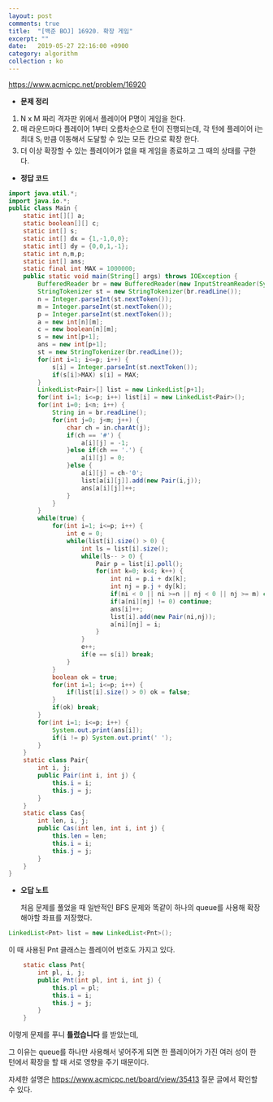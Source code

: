 ```yaml
---
layout: post
comments: true
title:  "[백준 BOJ] 16920. 확장 게임"
excerpt: ""
date:   2019-05-27 22:16:00 +0900
category: algorithm
collection : ko
---
```


<https://www.acmicpc.net/problem/16920>

* **문제 정리** 

1. N x M 짜리 격자판 위에서 플레이어 P명이 게임을 한다.
2. 매 라운드마다 플레이어 1부터 오름차순으로 턴이 진행되는데, 각 턴에 플레이어 i는 최대  S<sub>i</sub> 만큼 이동해서 도달할 수 있는 모든 칸으로 확장 한다.  
3. 더 이상 확장할 수 있는 플레이어가 없을 때 게임을 종료하고 그 때의 상태를 구한다. 

* **정답 코드**

``` java
import java.util.*;
import java.io.*;
public class Main {
	static int[][] a;
	static boolean[][] c;
	static int[] s;
	static int[] dx = {1,-1,0,0};
	static int[] dy = {0,0,1,-1};
	static int n,m,p;
	static int[] ans;
	static final int MAX = 1000000;
	public static void main(String[] args) throws IOException {
		BufferedReader br = new BufferedReader(new InputStreamReader(System.in));
		StringTokenizer st = new StringTokenizer(br.readLine());
		n = Integer.parseInt(st.nextToken());
		m = Integer.parseInt(st.nextToken());
		p = Integer.parseInt(st.nextToken());
		a = new int[n][m];
		c = new boolean[n][m];
		s = new int[p+1];
		ans = new int[p+1];
		st = new StringTokenizer(br.readLine());
		for(int i=1; i<=p; i++) {
			s[i] = Integer.parseInt(st.nextToken());
			if(s[i]>MAX) s[i] = MAX;
		}
		LinkedList<Pair>[] list = new LinkedList[p+1];
		for(int i=1; i<=p; i++) list[i] = new LinkedList<Pair>();
		for(int i=0; i<n; i++) {
			String in = br.readLine();
			for(int j=0; j<m; j++) {
				char ch = in.charAt(j);
				if(ch == '#') {
					a[i][j] = -1;
				}else if(ch == '.') {
					a[i][j] = 0;
				}else {
					a[i][j] = ch-'0';
					list[a[i][j]].add(new Pair(i,j));
					ans[a[i][j]]++;
				}
			}
		}
		while(true) {
			for(int i=1; i<=p; i++) {
				int e = 0;
				while(list[i].size() > 0) {
					int ls = list[i].size();
					while(ls-- > 0) {
						Pair p = list[i].poll();
						for(int k=0; k<4; k++) {
							int ni = p.i + dx[k];
							int nj = p.j + dy[k];
							if(ni < 0 || ni >=n || nj < 0 || nj >= m) continue;
							if(a[ni][nj] != 0) continue;
							ans[i]++;
							list[i].add(new Pair(ni,nj));
							a[ni][nj] = i;
						}
					}
					e++;
					if(e == s[i]) break;
				}
			}
			boolean ok = true;
			for(int i=1; i<=p; i++) {
				if(list[i].size() > 0) ok = false;
			}
			if(ok) break;
		}
		for(int i=1; i<=p; i++) {
			System.out.print(ans[i]);
			if(i != p) System.out.print(' ');
		}
	}
	static class Pair{
		int i, j;
		public Pair(int i, int j) {
			this.i = i;
			this.j = j;
		}
	}
	static class Cas{
		int len, i, j;
		public Cas(int len, int i, int j) {
			this.len = len;
			this.i = i;
			this.j = j;
		}
	}
}

```

* **오답 노트**

  처음 문제를 풀었을 때 일반적인 BFS 문제와 똑같이 하나의 queue를 사용해 확장해야할 좌표를 저장했다.

``` java
LinkedList<Pnt> list = new LinkedList<Pnt>();
```

이 때 사용된 Pnt 클래스는 플레이어 번호도 가지고 있다. 

``` java
	static class Pnt{
		int pl, i, j;
		public Pnt(int pl, int i, int j) {
			this.pl = pl;
			this.i = i;
			this.j = j;
		}
	}
```

이렇게 문제를 푸니 **틀렸습니다** 를 받았는데, 

그 이유는 queue를 하나만 사용해서 넣어주게 되면 한 플레이어가 가진 여러 성이 한 턴에서 확장을 할 때 서로 영향을 주기 때문이다. 

자세한 설명은  <https://www.acmicpc.net/board/view/35413> 질문 글에서 확인할 수 있다.